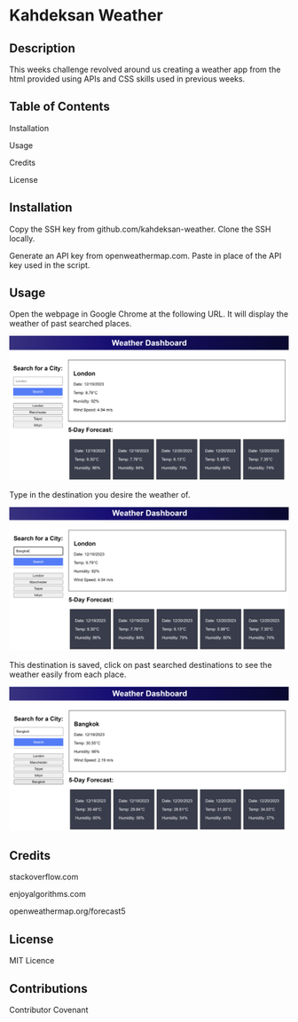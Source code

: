 # Kahdeksan Weather
## Description

This weeks challenge revolved around us creating a weather app from the html provided using APIs and CSS skills used in previous weeks. 


## Table of Contents
Installation

Usage

Credits

License

## Installation
Copy the SSH key from github.com/kahdeksan-weather. Clone the SSH locally.

Generate an API key from openweathermap.com. Paste in place of the API key used in the script.

## Usage
Open the webpage in Google Chrome at the following URL. It will display the weather of past searched places.

![image](https://github.com/oliverstamper/kahdeksan-weather/blob/1c7386d0cbdff0c0e45f31867f7964ed9e8e03a6/Screenshot%202023-12-19%20133844.png)

Type in the destination you desire the weather of.

![image](https://github.com/oliverstamper/kahdeksan-weather/blob/48ecd232f0a1365229f07dd231bed5e1e674ad34/Screenshot%202023-12-19%20133920.png)


This destination is saved, click on past searched destinations to see the weather easily from each place.

![image](https://github.com/oliverstamper/kahdeksan-weather/blob/a204ad7f6d946619f7b871f0ba26395aa789a8ee/Screenshot%202023-12-19%20133945.png)


## Credits
stackoverflow.com

enjoyalgorithms.com

openweathermap.org/forecast5

## License
MIT Licence

## Contributions
Contributor Covenant
